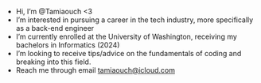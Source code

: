 - Hi, I’m @Tamiaouch <3
- I’m interested in pursuing a career in the tech industry, more specifically as a back-end engineer
- I’m currently enrolled at the University of Washington, receiving my bachelors in Informatics (2024)
- I’m looking to receive tips/advice on the fundamentals of coding and breaking into this field. 
- Reach me through email tamiaouch@icloud.com

